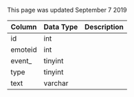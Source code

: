 This page was updated September 7 2019

| Column  | Data Type | Description |
| ------- | --------- | ----------- |
| id      | int       |             |
| emoteid | int       |             |
| event_  | tinyint   |             |
| type    | tinyint   |             |
| text    | varchar   |             |